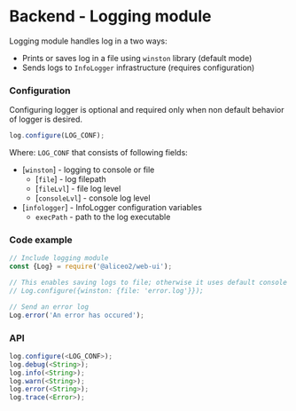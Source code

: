 # Backend - Logging module
Logging module handles log in a two ways:
 * Prints or saves log in a file using `winston` library (default mode)
 * Sends logs to `InfoLogger` infrastructure (requires configuration)

### Configuration
Configuring logger is optional and required only when non default behavior of logger is desired.
```js
log.configure(LOG_CONF);
```

Where:
`LOG_CONF` that consists of following fields:
   * [`winston`] - logging to console or file
     * [`file`] - log filepath
     * [`fileLvl`] - file log level
     * [`consoleLvl`] - console log level
   * [`infologger`] - InfoLogger configuration variables
     * `execPath` - path to the log executable

### Code example
```js
// Include logging module
const {Log} = require('@aliceo2/web-ui');

// This enables saving logs to file; otherwise it uses default console logging only
// Log.configure({winston: {file: 'error.log'}});

// Send an error log
Log.error('An error has occured');
```

### API

```js
log.configure(<LOG_CONF>);
log.debug(<String>);
log.info(<String>);
log.warn(<String>);
log.error(<String>);
log.trace(<Error>);
```
